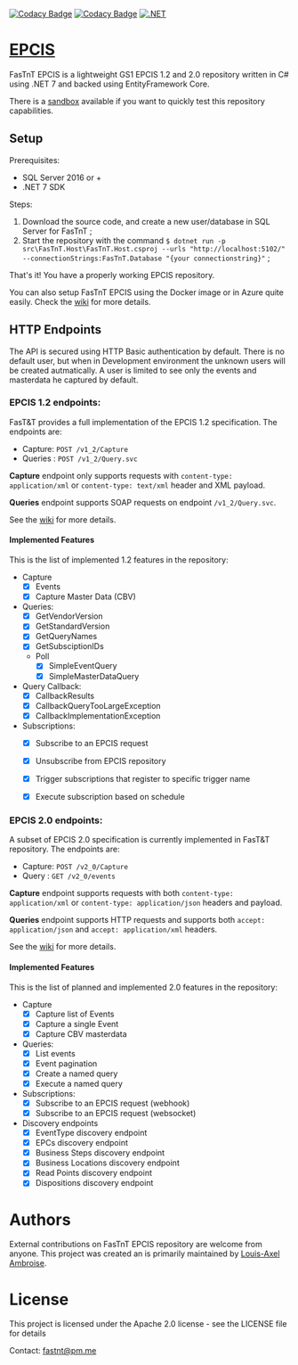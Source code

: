 [![Codacy Badge](https://app.codacy.com/project/badge/Grade/5c0fa82713fd4960b5b91d95b4143e7f)](https://www.codacy.com/gh/FasTnT/epcis-ef-core/dashboard?utm_source=github.com&amp;utm_medium=referral&amp;utm_content=FasTnT/epcis-ef-core&amp;utm_campaign=Badge_Grade)
[![Codacy Badge](https://app.codacy.com/project/badge/Coverage/5c0fa82713fd4960b5b91d95b4143e7f)](https://www.codacy.com/gh/FasTnT/epcis-ef-core/dashboard?utm_source=github.com&utm_medium=referral&utm_content=FasTnT/epcis-ef-core&utm_campaign=Badge_Coverage)
[![.NET](https://github.com/FasTnT/epcis-ef-core/actions/workflows/dotnet.yml/badge.svg)](https://github.com/FasTnT/epcis-ef-core/actions/workflows/dotnet.yml)

# [EPCIS](https://fastnt.github.io/)

FasTnT EPCIS is a lightweight GS1 EPCIS 1.2 and 2.0 repository written in C# using .NET 7 and backed using EntityFramework Core.

There is a [sandbox](https://fastnt.github.io/sandbox.html) available if you want to quickly test this repository capabilities.

## Setup

Prerequisites:
- SQL Server 2016 or +
- .NET 7 SDK

Steps:
1. Download the source code, and create a new user/database in SQL Server for FasTnT ;
2. Start the repository with the command `$ dotnet run -p src\FasTnT.Host\FasTnT.Host.csproj --urls "http://localhost:5102/" --connectionStrings:FasTnT.Database "{your connectionstring}"` ;

That's it! You have a properly working EPCIS repository.

You can also setup FasTnT EPCIS using the Docker image or in Azure quite easily. Check the [wiki](https://github.com/louisaxel-ambroise/epcis/wiki/Installation) for more details.

## HTTP Endpoints

The API is secured using HTTP Basic authentication by default. 
There is no default user, but when in Development environment the unknown users will be created autmatically. A user is limited to see only the events and masterdata he captured by default.

### EPCIS 1.2 endpoints:

FasT&T provides a full implementation of the EPCIS 1.2 specification. The endpoints are:

- Capture: `POST /v1_2/Capture`
- Queries : `POST /v1_2/Query.svc`

**Capture** endpoint only supports requests with `content-type: application/xml` or `content-type: text/xml` header and XML payload.

**Queries** endpoint supports SOAP requests on endpoint `/v1_2/Query.svc`.

See the [wiki](https://github.com/louisaxel-ambroise/wiki) for more details.

#### Implemented Features

This is the list of implemented 1.2 features in the repository:

- Capture
  - [x] Events
  - [x] Capture Master Data (CBV)
- Queries:
  - [x] GetVendorVersion
  - [x] GetStandardVersion
  - [x] GetQueryNames
  - [x] GetSubsciptionIDs
  - Poll
    - [x] SimpleEventQuery
    - [x] SimpleMasterDataQuery
- Query Callback:
  - [x] CallbackResults
  - [x] CallbackQueryTooLargeException
  - [x] CallbackImplementationException
- Subscriptions:
  - [x] Subscribe to an EPCIS request
  - [x] Unsubscribe from EPCIS repository
  - [x] Trigger subscriptions that register to specific trigger name
  - [x] Execute subscription based on schedule

  
### EPCIS 2.0 endpoints:

A subset of EPCIS 2.0 specification is currently implemented in FasT&T repository. The endpoints are:

- Capture: `POST /v2_0/Capture`
- Query : `GET /v2_0/events`

**Capture** endpoint supports requests with both `content-type: application/xml` or `content-type: application/json` headers and payload.

**Queries** endpoint supports HTTP requests and supports both `accept: application/json` and `accept: application/xml` headers.

See the [wiki](https://github.com/louisaxel-ambroise/epcis/wiki) for more details.

#### Implemented Features

This is the list of planned and implemented 2.0 features in the repository:

- Capture
  - [x] Capture list of Events
  - [x] Capture a single Event
  - [x] Capture CBV masterdata
- Queries:
  - [x] List events
  - [x] Event pagination
  - [x] Create a named query
  - [x] Execute a named query
- Subscriptions:
  - [x] Subscribe to an EPCIS request (webhook)
  - [x] Subscribe to an EPCIS request (websocket)
- Discovery endpoints
   - [x] EventType discovery endpoint
   - [x] EPCs discovery endpoint
   - [x] Business Steps discovery endpoint
   - [x] Business Locations discovery endpoint
   - [x] Read Points discovery endpoint
   - [x] Dispositions discovery endpoint

# Authors

External contributions on FasTnT EPCIS repository are welcome from anyone.
This project was created an is primarily maintained by [Louis-Axel Ambroise](https://github.com/louisaxel-ambroise).

# License

This project is licensed under the Apache 2.0 license - see the LICENSE file for details

Contact: fastnt@pm.me
